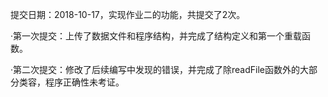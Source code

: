 ﻿提交日期：2018-10-17，实现作业二的功能，共提交了2次。

·第一次提交：上传了数据文件和程序结构，并完成了结构定义和第一个重载函数。

·第二次提交：修改了后续编写中发现的错误，并完成了除readFile函数外的大部分类容，程序正确性未考证。
